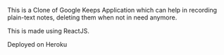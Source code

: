 This is a Clone of Google Keeps Application which can help in recording plain-text notes, deleting them when not in need anymore.

This is made using ReactJS.

Deployed on Heroku
